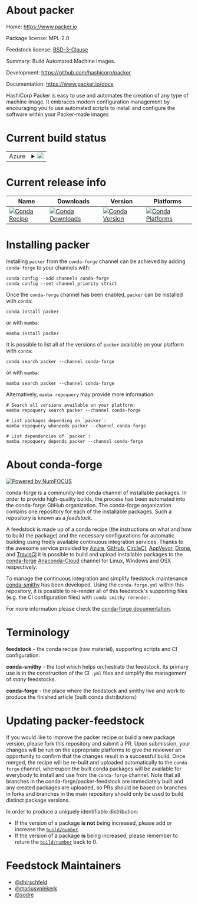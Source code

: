 About packer
============

Home: https://www.packer.io

Package license: MPL-2.0

Feedstock license: [BSD-3-Clause](https://github.com/conda-forge/packer-feedstock/blob/main/LICENSE.txt)

Summary: Build Automated Machine Images.

Development: https://github.com/hashicorp/packer

Documentation: https://www.packer.io/docs

HashiCorp Packer is easy to use and automates the creation of any type
of machine image. It embraces modern configuration management by
encouraging you to use automated scripts to install and configure the
software within your Packer-made images


Current build status
====================


<table>
    
  <tr>
    <td>Azure</td>
    <td>
      <details>
        <summary>
          <a href="https://dev.azure.com/conda-forge/feedstock-builds/_build/latest?definitionId=8749&branchName=main">
            <img src="https://dev.azure.com/conda-forge/feedstock-builds/_apis/build/status/packer-feedstock?branchName=main">
          </a>
        </summary>
        <table>
          <thead><tr><th>Variant</th><th>Status</th></tr></thead>
          <tbody><tr>
              <td>linux_64</td>
              <td>
                <a href="https://dev.azure.com/conda-forge/feedstock-builds/_build/latest?definitionId=8749&branchName=main">
                  <img src="https://dev.azure.com/conda-forge/feedstock-builds/_apis/build/status/packer-feedstock?branchName=main&jobName=linux&configuration=linux_64_" alt="variant">
                </a>
              </td>
            </tr><tr>
              <td>osx_64</td>
              <td>
                <a href="https://dev.azure.com/conda-forge/feedstock-builds/_build/latest?definitionId=8749&branchName=main">
                  <img src="https://dev.azure.com/conda-forge/feedstock-builds/_apis/build/status/packer-feedstock?branchName=main&jobName=osx&configuration=osx_64_" alt="variant">
                </a>
              </td>
            </tr><tr>
              <td>win_64</td>
              <td>
                <a href="https://dev.azure.com/conda-forge/feedstock-builds/_build/latest?definitionId=8749&branchName=main">
                  <img src="https://dev.azure.com/conda-forge/feedstock-builds/_apis/build/status/packer-feedstock?branchName=main&jobName=win&configuration=win_64_" alt="variant">
                </a>
              </td>
            </tr>
          </tbody>
        </table>
      </details>
    </td>
  </tr>
</table>

Current release info
====================

| Name | Downloads | Version | Platforms |
| --- | --- | --- | --- |
| [![Conda Recipe](https://img.shields.io/badge/recipe-packer-green.svg)](https://anaconda.org/conda-forge/packer) | [![Conda Downloads](https://img.shields.io/conda/dn/conda-forge/packer.svg)](https://anaconda.org/conda-forge/packer) | [![Conda Version](https://img.shields.io/conda/vn/conda-forge/packer.svg)](https://anaconda.org/conda-forge/packer) | [![Conda Platforms](https://img.shields.io/conda/pn/conda-forge/packer.svg)](https://anaconda.org/conda-forge/packer) |

Installing packer
=================

Installing `packer` from the `conda-forge` channel can be achieved by adding `conda-forge` to your channels with:

```
conda config --add channels conda-forge
conda config --set channel_priority strict
```

Once the `conda-forge` channel has been enabled, `packer` can be installed with `conda`:

```
conda install packer
```

or with `mamba`:

```
mamba install packer
```

It is possible to list all of the versions of `packer` available on your platform with `conda`:

```
conda search packer --channel conda-forge
```

or with `mamba`:

```
mamba search packer --channel conda-forge
```

Alternatively, `mamba repoquery` may provide more information:

```
# Search all versions available on your platform:
mamba repoquery search packer --channel conda-forge

# List packages depending on `packer`:
mamba repoquery whoneeds packer --channel conda-forge

# List dependencies of `packer`:
mamba repoquery depends packer --channel conda-forge
```


About conda-forge
=================

[![Powered by
NumFOCUS](https://img.shields.io/badge/powered%20by-NumFOCUS-orange.svg?style=flat&colorA=E1523D&colorB=007D8A)](https://numfocus.org)

conda-forge is a community-led conda channel of installable packages.
In order to provide high-quality builds, the process has been automated into the
conda-forge GitHub organization. The conda-forge organization contains one repository
for each of the installable packages. Such a repository is known as a *feedstock*.

A feedstock is made up of a conda recipe (the instructions on what and how to build
the package) and the necessary configurations for automatic building using freely
available continuous integration services. Thanks to the awesome service provided by
[Azure](https://azure.microsoft.com/en-us/services/devops/), [GitHub](https://github.com/),
[CircleCI](https://circleci.com/), [AppVeyor](https://www.appveyor.com/),
[Drone](https://cloud.drone.io/welcome), and [TravisCI](https://travis-ci.com/)
it is possible to build and upload installable packages to the
[conda-forge](https://anaconda.org/conda-forge) [Anaconda-Cloud](https://anaconda.org/)
channel for Linux, Windows and OSX respectively.

To manage the continuous integration and simplify feedstock maintenance
[conda-smithy](https://github.com/conda-forge/conda-smithy) has been developed.
Using the ``conda-forge.yml`` within this repository, it is possible to re-render all of
this feedstock's supporting files (e.g. the CI configuration files) with ``conda smithy rerender``.

For more information please check the [conda-forge documentation](https://conda-forge.org/docs/).

Terminology
===========

**feedstock** - the conda recipe (raw material), supporting scripts and CI configuration.

**conda-smithy** - the tool which helps orchestrate the feedstock.
                   Its primary use is in the construction of the CI ``.yml`` files
                   and simplify the management of *many* feedstocks.

**conda-forge** - the place where the feedstock and smithy live and work to
                  produce the finished article (built conda distributions)


Updating packer-feedstock
=========================

If you would like to improve the packer recipe or build a new
package version, please fork this repository and submit a PR. Upon submission,
your changes will be run on the appropriate platforms to give the reviewer an
opportunity to confirm that the changes result in a successful build. Once
merged, the recipe will be re-built and uploaded automatically to the
`conda-forge` channel, whereupon the built conda packages will be available for
everybody to install and use from the `conda-forge` channel.
Note that all branches in the conda-forge/packer-feedstock are
immediately built and any created packages are uploaded, so PRs should be based
on branches in forks and branches in the main repository should only be used to
build distinct package versions.

In order to produce a uniquely identifiable distribution:
 * If the version of a package **is not** being increased, please add or increase
   the [``build/number``](https://docs.conda.io/projects/conda-build/en/latest/resources/define-metadata.html#build-number-and-string).
 * If the version of a package **is** being increased, please remember to return
   the [``build/number``](https://docs.conda.io/projects/conda-build/en/latest/resources/define-metadata.html#build-number-and-string)
   back to 0.

Feedstock Maintainers
=====================

* [@dhirschfeld](https://github.com/dhirschfeld/)
* [@mariusvniekerk](https://github.com/mariusvniekerk/)
* [@sodre](https://github.com/sodre/)

